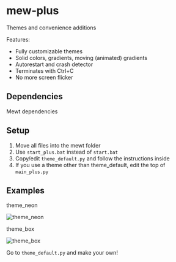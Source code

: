 # mew-plus
Themes and convenience additions

Features:
- Fully customizable themes
- Solid colors, gradients, moving (animated) gradients
- Autorestart and crash detector
- Terminates with Ctrl+C
- No more screen flicker

## Dependencies
Mewt dependencies

## Setup
1. Move all files into the mewt folder
2. Use `start_plus.bat` instead of `start.bat`
3. Copy/edit `theme_default.py` and follow the instructions inside
4. If you use a theme other than theme_default, edit the top of `main_plus.py`

## Examples

theme_neon

![theme_neon](https://i.imgur.com/nrLZ0Fp.png)

theme_box

![theme_box](https://i.imgur.com/XqcBXeL.png)

Go to `theme_default.py` and make your own!

